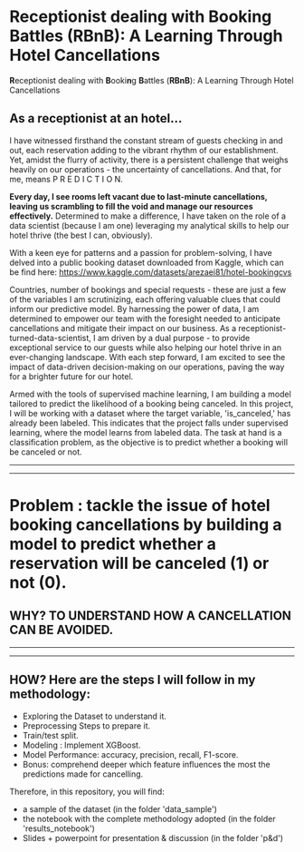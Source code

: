 # Receptionist dealing with Booking Battles (RBnB): A Learning Through Hotel Cancellations
**R**eceptionist dealing with **B**ooki**n**g **B**attles (**RBnB**): A Learning Through Hotel Cancellations
## As a receptionist at an hotel...

I have witnessed firsthand the constant stream of guests checking in and out, each reservation adding to the vibrant rhythm of our establishment. Yet, amidst the flurry of activity, there is a persistent challenge that weighs heavily on our operations - the uncertainty of cancellations. And that, for me, means P R E D I C T I O N.

**Every day, I see rooms left vacant due to last-minute cancellations, leaving us scrambling to fill the void and manage our resources effectively.**
 Determined to make a difference, I have taken on the role of a data scientist (because I am one) leveraging my analytical skills to help our hotel thrive (the best I can, obviously).

With a keen eye for patterns and a passion for problem-solving, I have delved into a public booking dataset downloaded from Kaggle, which can be find here:
https://www.kaggle.com/datasets/arezaei81/hotel-bookingcvs


Countries, number of bookings and special requests - these are just a few of the variables I am scrutinizing, each offering valuable clues that could inform our predictive model. By harnessing the power of data, I am determined to empower our team with the foresight needed to anticipate cancellations and mitigate their impact on our business.
As a receptionist-turned-data-scientist, I am driven by a dual purpose - to provide exceptional service to our guests while also helping our hotel thrive in an ever-changing landscape. With each step forward, I am excited to see the impact of data-driven decision-making on our operations, paving the way for a brighter future for our hotel.

Armed with the tools of supervised machine learning, I am building a model tailored to predict the likelihood of a booking being canceled. In this project, I will be working with a dataset where the target variable, 'is_canceled,' has already been labeled. This indicates that the project falls under supervised learning, where the model learns from labeled data. The task at hand is a classification problem, as the objective is to predict whether a booking will be canceled or not.

-----------------------------------------------------------------------
-----------------------------------------------------------------------
# Problem :  tackle the issue of hotel booking cancellations by building a model to predict whether a reservation will be canceled (1) or not (0). 

## WHY? TO UNDERSTAND HOW A CANCELLATION CAN BE AVOIDED.
----------------------------------------------------------------------
----------------------------------------------------------------------
## HOW? Here are the steps I will follow in my methodology:


-	Exploring the Dataset to understand it. 
-	Preprocessing Steps to prepare it.
-	Train/test split.
-	Modeling : Implement XGBoost.
-	Model Performance: accuracy, precision, recall, F1-score. 
-	Bonus: comprehend deeper which feature influences the most the predictions made for cancelling.

Therefore, in this repository, you will find: 
- a sample of the dataset (in the folder 'data_sample')
- the notebook with the complete methodology adopted (in the folder  'results_notebook')
- Slides + powerpoint for presentation & discussion (in the folder 'p&d')


